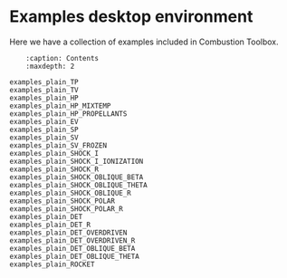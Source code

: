 # Examples desktop environment

Here we have a collection of examples included in Combustion Toolbox. 

```{toctree}
    :caption: Contents
    :maxdepth: 2

examples_plain_TP
examples_plain_TV
examples_plain_HP
examples_plain_HP_MIXTEMP
examples_plain_HP_PROPELLANTS
examples_plain_EV
examples_plain_SP
examples_plain_SV
examples_plain_SV_FROZEN
examples_plain_SHOCK_I
examples_plain_SHOCK_I_IONIZATION
examples_plain_SHOCK_R
examples_plain_SHOCK_OBLIQUE_BETA
examples_plain_SHOCK_OBLIQUE_THETA
examples_plain_SHOCK_OBLIQUE_R
examples_plain_SHOCK_POLAR
examples_plain_SHOCK_POLAR_R
examples_plain_DET
examples_plain_DET_R
examples_plain_DET_OVERDRIVEN
examples_plain_DET_OVERDRIVEN_R
examples_plain_DET_OBLIQUE_BETA
examples_plain_DET_OBLIQUE_THETA
examples_plain_ROCKET
```
